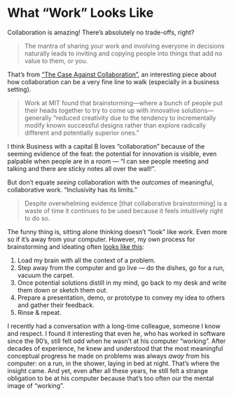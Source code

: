 # What “Work” Looks Like

Collaboration is amazing! There’s absolutely no trade-offs, right?

> The mantra of sharing your work and involving everyone in decisions naturally leads to inviting and copying people into things that add no value to them, or you.

That’s from [“The Case Against Collaboration”](https://paulitaylor.com/2022/05/06/the-case-against-collaboration/), an interesting piece about how collaboration can be a very fine line to walk (especially in a business setting).

> Work at MIT found that brainstorming—where a bunch of people put their heads together to try to come up with innovative solutions—generally “reduced creativity due to the tendency to incrementally modify known successful designs rather than explore radically different and potentially superior ones.”

I think Business with a capital B loves “collaboration” because of the seeming evidence of the feat: the potential for innovation is visible, even palpable when people are in a room — “I can see people meeting and talking and there are sticky notes all over the wall!”.

But don’t equate _seeing_ collaboration with the _outcomes_ of meaningful, collaborative work. “Inclusivity has its limits.”

> Despite overwhelming evidence [that collaborative brainstorming] is a waste of time it continues to be used because it feels intuitively right to do so.

The funny thing is, sitting alone thinking doesn’t “look” like work. Even more so if it’s away from your computer. However, my own process for brainstorming and ideating often [looks like this](https://news.ycombinator.com/item?id=30901046):

1. Load my brain with all the context of a problem.
2. Step away from the computer and go live — do the dishes, go for a run, vacuum the carpet.
3. Once potential solutions distill in my mind, go back to my desk and write them down or sketch them out.
4. Prepare a presentation, demo, or prototype to convey my idea to others and gather their feedback.
5. Rinse & repeat.

I recently had a conversation with a long-time colleague, someone I know and respect. I found it interesting that even he, who has worked in software since the 90’s, still felt odd when he wasn’t at his computer “working”. After decades of experience, he knew and understood that the most meaningful conceptual progress he made on problems was always _away_ from his computer: on a run, in the shower, laying in bed at night. That’s where the insight came. And yet, even after all these years, he still felt a strange obligation to be at his computer because that’s too often our the mental image of “working”.